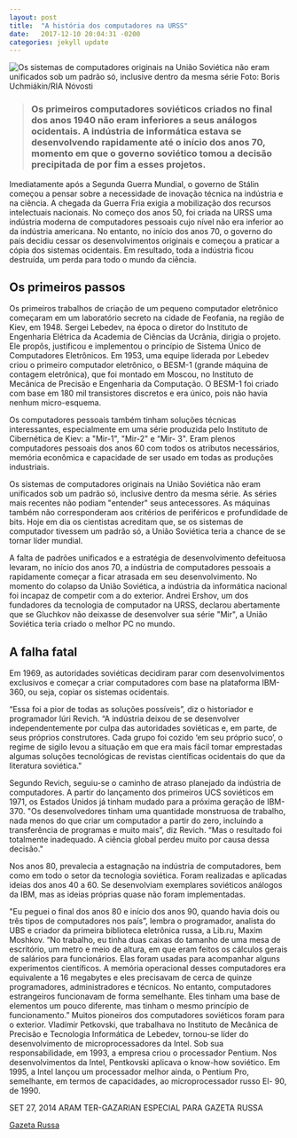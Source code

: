 ```yaml
---
layout: post
title:  "A história dos computadores na URSS"
date:   2017-12-10 20:04:31 -0200
categories: jekyll update
---
```


![Os sistemas de computadores originais na União Soviética não eram unificados sob um padrão só, inclusive dentro da mesma série Foto: Boris Uchmiákin/RIA Nóvosti](https://cdni.rbth.com/rbthmedia/images/web/en-rbth/images/2014-09/big/RIAN_00581719.HR.ru_468.jpg)


>### Os primeiros computadores soviéticos criados no final dos anos 1940 não eram inferiores a seus análogos ocidentais. A indústria de informática estava se desenvolvendo rapidamente até o início dos anos 70, momento em que o governo soviético tomou a decisão precipitada de por fim a esses projetos.

Imediatamente após a Segunda Guerra Mundial, o governo de Stálin começou a pensar sobre a necessidade de inovação técnica na indústria e na ciência. A chegada da Guerra Fria exigia a mobilização dos recursos intelectuais nacionais. No começo dos anos 50, foi criada na URSS uma indústria moderna de computadores pessoais cujo nível não era inferior ao da indústria americana. No entanto, no início dos anos 70,  o governo do país decidiu cessar os desenvolvimentos originais e começou a praticar a cópia dos sistemas ocidentais. Em resultado, toda a indústria ficou destruída, um perda para todo o mundo da ciência.

## Os primeiros passos

Os primeiros trabalhos de criação de um pequeno computador eletrônico começaram em um laboratório secreto na cidade de Feofania, na região de Kiev, em 1948. Sergei Lebedev, na época o diretor do Instituto de Engenharia Elétrica da Academia de Ciências da Ucrânia, dirigia o projeto. Ele propôs, justificou e implementou o princípio de Sistema Único de Computadores Eletrônicos. Em 1953, uma equipe liderada por Lebedev criou o primeiro computador eletrônico, o BESM-1 (grande máquina de contagem eletrônica), que foi montado em Moscou, no Instituto de Mecânica de Precisão e Engenharia da Computação. O BESM-1 foi criado com base em 180 mil transistores discretos e era único, pois não havia nenhum micro-esquema.

Os computadores pessoais também tinham soluções técnicas interessantes, especialmente em uma série produzida pelo Instituto de Cibernética de Kiev: a "Mir-1", "Mir-2" e “Mir- 3". Eram plenos computadores pessoais dos anos 60 com todos os atributos necessários, memória econômica e capacidade de ser usado em todas as produções industriais.

Os sistemas de computadores originais na União Soviética não eram unificados sob um padrão só, inclusive dentro da mesma série. As séries mais recentes não podiam "entender" seus antecessores. As máquinas também não corresponderam aos critérios de periféricos e profundidade de bits. Hoje em dia os cientistas acreditam que, se os sistemas de computador tivessem um padrão só, a União Soviética teria a chance de se tornar líder mundial. 

A falta de padrões unificados e a estratégia de desenvolvimento defeituosa levaram, no início dos anos 70, a indústria de computadores  pessoais a rapidamente começar  a ficar atrasada em seu desenvolvimento. No momento do colapso da União Soviética, a indústria da informática nacional foi incapaz de competir com a do exterior. Andrei Ershov, um dos fundadores da tecnologia de computador na URSS, declarou abertamente que se Gluchkov não deixasse de desenvolver sua série "Mir", a União Soviética teria criado o melhor PC no mundo.

## A falha fatal

Em 1969, as autoridades soviéticas decidiram parar com  desenvolvimentos exclusivos e começar a criar computadores com base na plataforma IBM-360, ou seja, copiar os sistemas ocidentais.

“Essa foi a pior de todas as soluções possíveis”, diz o historiador e programador Iúri Revich. “A indústria deixou de se desenvolver independentemente por culpa das autoridades soviéticas e, em parte, de seus próprios construtores. Cada grupo foi cozido ‘em seu próprio suco’, o regime de sigilo levou a situação em que era mais fácil tomar emprestadas algumas soluções tecnológicas de revistas científicas ocidentais do que da literatura soviética."

Segundo Revich, seguiu-se o caminho de atraso planejado da indústria de computadores. A partir do lançamento dos primeiros UCS soviéticos em 1971, os Estados Unidos já tinham mudado para a próxima geração de IBM-370.
"Os desenvolvedores tinham uma quantidade monstruosa de trabalho, nada menos do que criar um computador a partir do zero, incluindo a transferência de programas e muito mais”, diz Revich. “Mas o resultado foi totalmente inadequado. A ciência global perdeu muito por causa dessa decisão."

Nos anos 80, prevalecia a estagnação na indústria de computadores, bem como em todo o setor da tecnologia soviética. Foram realizadas e aplicadas ideias dos anos 40 a 60. Se desenvolviam exemplares soviéticos análogos da IBM, mas as ideias próprias quase não foram implementadas.

"Eu peguei o final dos anos 80 e início dos anos 90, quando havia dois ou três tipos de computadores nos país”, lembra o programador, analista do UBS e criador da primeira biblioteca eletrônica russa, a Lib.ru, Maxim Moshkov. “No trabalho, eu tinha duas caixas do tamanho de uma mesa de escritório, um metro e meio de altura, em que eram feitos os cálculos gerais de salários para funcionários. Elas foram usadas ​​para acompanhar alguns experimentos científicos. A memória operacional desses computadores era equivalente a 16 megabytes e eles precisavam de cerca de quinze programadores, administradores e técnicos.  No entanto, computadores estrangeiros funcionavam de forma semelhante. Eles tinham uma base de elementos um pouco diferente, mas tinham o mesmo princípio de funcionamento.”
Muitos pioneiros dos computadores soviéticos foram para o exterior. Vladímir Petkovski, que trabalhava no Instituto de Mecânica de Precisão e Tecnologia Informática de Lebedev, tornou-se líder do desenvolvimento de microprocessadores da Intel. Sob sua responsabilidade, em 1993, a empresa criou o processador Pentium. Nos desenvolvimentos da Intel, Pentkovski aplicava o know-how soviético.
Em 1995, a Intel lançou um processador melhor ainda, o Pentium Pro, semelhante, em termos de capacidades, ao microprocessador russo El- 90, de 1990.

SET 27, 2014 
ARAM TER-GAZARIAN ESPECIAL PARA GAZETA RUSSA

[Gazeta Russa](https://br.rbth.com/ciencia/2014/09/27/a_historia_dos_computadores_na_urss_27567)